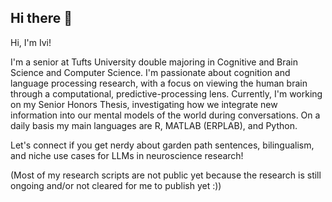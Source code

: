 ## Hi there 👋
Hi, I'm Ivi!

I'm a senior at Tufts University double majoring in Cognitive and Brain Science and Computer Science. I'm passionate about cognition and language processing research, with a focus on viewing the human brain through a computational, predictive-processing lens. Currently, I'm working on my Senior Honors Thesis, investigating how we integrate new information into our mental models of the world during conversations. On a daily basis my main languages are R, MATLAB (ERPLAB), and Python.

Let's connect if you get nerdy about garden path sentences, bilingualism, and niche use cases for LLMs in neuroscience research!

(Most of my research scripts are not public yet because the research is still ongoing and/or not cleared for me to publish yet :))


